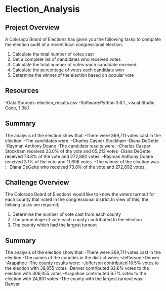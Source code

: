 # Election_Analysis

## Project Overview
A Colorado Board of Elections has given you the following tasks to complete the election audit of a recent local congressional election.
1. Calculate the total number of votes cast
2. Get a complete list of candidates who received votes 
3. Calculate the total number of votes wach candidate received
4. Calculate the percentage of votes each candidate won
5. Determine the winner of the election based on popular vote

## Resources
-Data Sources: election_results.csv
-Software:Python 3.6.1 , visual Studio Code, 1.38.1

## Summary
The analysis of the election show that:
-There were 369,711 votes cast in the election.
  -The candidates were:
  -Charles Casper Stockham
  -Diana DeGette
  -Rayman Anthony Doane
-The candidate results were:
  -Charles Casper Stockham received 23.0% of the vote and 85,213 votes
  -Diana DeGette received 73.8% of the vote and 272,892 votes.
  -Rayman Anthony Doane received 3.1% of the vote and 11,606 votes.
-The winner of the election was :
  -Diana DeGette who received 73.8% of the vote and 272,892 votes.
  
 ## Challenge Overview
 The Colorado Board of Elections would like to know the voters turnout for each county that voted in the congressional district.In view of this, the folloing tasks are required;
 1. Determine the number of vote cast from each county
 2. The percentage of vote each county contributed to the election
 3. The county which had the largest turnout
 
 ## Summary
 The analysis of the election show that:
 -There were 369,711 votes cast in the election 
 -The names of the counties in the district were;
  -Jefferson
  -Denver
  -Arapahoe
-The county results were:
  -Jefferson contributed 10.5% votes to the election with 38,855 votes
  -Denver contributed 82.8% votes to the election with 306,055 votes
  -Arapahoe contributed 6.7% votes to the election with 24,801 votes
-The county with the largest turnout was:
  -Denver
 
 
 



